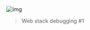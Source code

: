 ![img](https://assets.imaginablefutures.com/media/images/ALX_Logo.max-200x150.png)
  >  Web stack debugging #1
